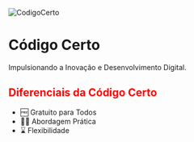 ![CodigoCerto](https://utfs.io/f/3b2340e8-5523-4aca-a549-0688fd07450e-j4edu.jfif)

<h1>Código Certo</h1>
<p>Impulsionando a Inovação e Desenvolvimento Digital.</p>

<h2 style="color:red;">Diferenciais da Código Certo</h2>
<ul>
<li><span>🆓</span> Gratuito para Todos</li>
<li><span>👨‍💻</span> Abordagem Prática</li>
<li><span>⌛</span> Flexibilidade</li>
</ul>
